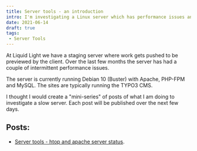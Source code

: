 ```yaml
---
title: Server tools - an introduction
intro: I'm investigating a Linux server which has performance issues and walking through the processes and steps I am doing to find a solution
date: 2021-06-14
draft: true
tags:
 - Server Tools
---
```


At Liquid Light we have a staging server where work gets pushed to be previewed by the client. Over the last few months the server has had a couple of intermittent performance issues.

The server is currently running Debian 10 (Buster) with Apache, PHP-FPM and MySQL. The sites are typically running the TYPO3 CMS.

I thought I would create a "mini-series" of posts of what I am doing to investigate a slow server. Each post will be published over the next few days.

## Posts:

- [Server tools - htop and apache server status](/blog/server-tools-htop-and-apache-server-status/).

